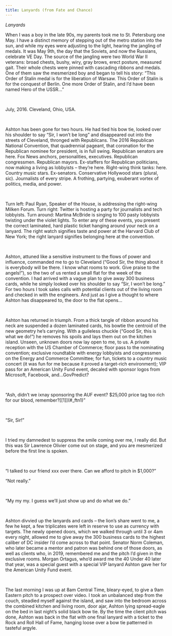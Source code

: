 ```yaml
---
title: Lanyards (from Fate and Chance)
---
```






*Lanyards*



When
I was a boy in the late 90s, my parents took me to St. Petersburg one May. I
have a distinct memory of stepping out of the metro station into the sun, and
while my eyes were adjusting to the light, hearing the jangling of medals. It
was May 9th, the day that the Soviets, and now the Russians,
celebrate VE Day. The source of the jangling were two World War II veterans:
broad chests, bushy, wiry, gray brows, erect posture, measured gait. Their
whole chests were pinned with cascading ribbons and medals. One of them saw the
mesmerized boy and began to tell his story: “This Order of Stalin medal is for
the liberation of Warsaw. This Order of Stalin is for the conquest of Berlin.
One more Order of Stalin, and I’d have been named Hero of the USSR…”

 

July,
2016. Cleveland, Ohio, USA.

 

Ashton
has been gone for two hours. He had tied his bow tie, looked over his shoulder
to say “Sir, I won’t be long” and disappeared out into the streets of
Cleveland, thronged with Republicans. The 2016 Republican National Convention,
that quadrennial pageant, that coronation for the Republican nominee for
president, is in full swing. Republican senators are here. Fox News anchors,
personalities, executives. Republican congressmen. Republican mayors.
Ex-staffers for Republican politicians, now making a living as lobbyists –
they’re here. Right-wing think tanks: here. Country music stars. Ex-senators.
Conservative Hollywood stars (plural, sic). Journalists of every stripe. A
frothing, partying, exuberant vortex of politics, media, and power. 

 

Turn
left: Paul Ryan, Speaker of the House, is addressing the right-wing Milken
Forum. Turn right: Twitter is hosting a party for journalists and tech
lobbyists. Turn around: Martina McBride is singing to 100 pasty lobbyists
twisting under the violet lights. To enter any of these events, you present the
correct laminated, hard plastic ticket hanging around your neck on a lanyard.
The right watch signifies taste and power at the Harvard Club of New York; the
right lanyard signifies belonging here at the convention.

 

Ashton,
attuned like a sensitive instrument to the flows of power and influence,
commanded me to go to Cleveland (“Good Sir, the thing about it is everybody
will be there. I know what rooms to work. Give praise to the angels!”), so the
two of us rented a small flat for the week of the convention. I had arrived
with a vague plan to give away 300 business cards, while he simply looked over
his shoulder to say “Sir, I won’t be long.” For two hours I took sales calls
with potential clients out of the living room and checked in with the
engineers. And just as I give a thought to where Ashton has disappeared to, the
door to the flat opens…

 

Ashton
has returned in triumph. From a thick tangle of ribbon around his neck are
suspended a dozen laminated cards, his bowtie the centroid of the new geometry
he’s carrying. With a guileless chuckle (“Good Sir, this is what we do!”) he
removes his spoils and lays them out on the kitchen island. Unseen, unknown
doors now lay open to me, to us. A private reception with the US Chamber of
Commerce; floor pass to the nominating convention; exclusive roundtable with
energy lobbyists and congressmen on the Energy and Commerce Committee; for fun,
tickets to a country music concert (it was fun for me because it proved a
target-rich environment); VIP pass for an American Unity Fund event, decaled
with sponsor logos from Microsoft, Facebook, and…GovPredict?

 

“Ash,
didn’t we ixnay sponsoring the AUF event? $25,000 price tag too rich for our
blood, remember?[\[1]](#_ftn1)”

 

“Sir,
Sir!” 

 

I
tried my damnedest to suppress the smile coming over me, I really did. But this
was Sir Lawrence Olivier come out on stage, and you are mesmerized before the
first line is spoken.

 

“I
talked to our friend xxx over there. Can we afford to pitch in $1,000?”





“Not
really.”

 

“My
my my. I guess we’ll just show up and do what we do.”

 

Ashton
divvied up the lanyards and cards – the lion’s share went to me, a few he kept,
a few triplicates were left in reserve to use as currency with targets. The
newly opened doors, which we walked through until 3 or 4am every night, allowed
me to give away the 300 business cards to the highest caliber of DC insider I’d
come across to that point. Senator Norm Coleman, who later became a mentor and
patron was behind one of those doors, as well as clients who, in 2019,
remembered me and the pitch I’d given in the exclusive rooms. Morgan Ortagus,
who’d award me the 40 Under 40 later that year, was a special guest with a
special VIP lanyard Ashton gave her for the American Unity Fund event. 

 

The
last morning I was up at 8am Central Time, bleary-eyed, to give a 9am Eastern
pitch to a prospect over video. I took an unbalanced step from the couch,
steadied myself against the island, and saw into the bedroom across the
combined kitchen and living room, door ajar, Ashton lying spread-eagle on the
bed in last night’s solid black bow tie. By the time the client pitch was done,
Ashton was back in the flat with one final lanyard with a ticket to the Rock
and Roll Hall of Fame, hanging loose over a bow tie patterned in tasteful
argyle. 

 

[](#_ftnref1)
